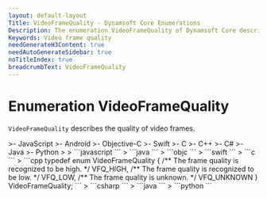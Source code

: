 ```yaml
---
layout: default-layout
Title: VideoFrameQuality - Dynamsoft Core Enumerations
Description: The enumeration VideoFrameQuality of Dynamsoft Core describes the quality of video frames.
Keywords: Video frame quality
needGenerateH3Content: true
needAutoGenerateSidebar: true
noTitleIndex: true
breadcrumbText: VideoFrameQuality
---
```


# Enumeration VideoFrameQuality

`VideoFrameQuality` describes the quality of video frames.

<div class="sample-code-prefix template2"></div>
   >- JavaScript
   >- Android
   >- Objective-C
   >- Swift
   >- C
   >- C++
   >- C#
   >- Java
   >- Python
   >
>
```javascript
```
>
```java
```
>
```objc
```
>
```swift
```
>
```c
```
>
```cpp
typedef enum VideoFrameQuality {
   /** The frame quality is recognized to be high. */
   VFQ_HIGH,
   /** The frame quality is recognized to be low. */
   VFQ_LOW,
   /** The frame quality is unknown. */
   VFQ_UNKNOWN
} VideoFrameQuality;
```
>
```csharp
```
>
```java
```
>
```python
```
